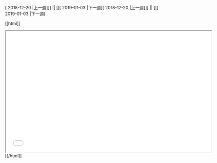 [ 2018-12-20 |上一週]]] || [[[ 2019-01-03 |下一週]( 2018-12-20 |上一週]]] || [[[ 2019-01-03 |下一週)



[[html]]
<iframe src='<http://pad.hackingthursday.org>  ?showControls=true&showChat=true&showLineNumbers=true&useMonospaceFont=false' width=675 height=400></iframe>
[[/html]]